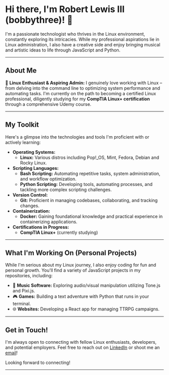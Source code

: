 # Hi there, I'm Robert Lewis III (bobbythree)! 👋  

I'm a passionate technologist who thrives in the Linux environment, constantly exploring its intricacies. While my professional aspirations lie in Linux administration, I also have a creative side and enjoy bringing musical and artistic ideas to life through JavaScript and Python.  

---

## About Me  

🐧 **Linux Enthusiast & Aspiring Admin:** I genuinely love working with Linux – from delving into the command line to optimizing system performance and automating tasks. I'm currently on the path to becoming a certified Linux professional, diligently studying for my **CompTIA Linux+ certification** through a comprehensive Udemy course.  

---

## My Toolkit  

Here's a glimpse into the technologies and tools I'm proficient with or actively learning:  
* **Operating Systems:**  
    * **Linux:** Various distros including Pop!_OS, Mint, Fedora, Debian and Rocky Linux.  
* **Scripting Languages:**  
    * **Bash Scripting:** Automating repetitive tasks, system administration, and workflow optimization.  
    * **Python Scripting:** Developing tools, automating processes, and tackling more complex scripting challenges.  
* **Version Control:**  
    * **Git:** Proficient in managing codebases, collaborating, and tracking changes.  
* **Containerization:**  
    * **Docker:** Gaining foundational knowledge and practical experience in containerizing applications.  
* **Certifications in Progress:**  
    * **CompTIA Linux+** (currently studying)  

---

## What I'm Working On (Personal Projects)  

While I'm serious about my Linux journey, I also enjoy coding for fun and personal growth. You'll find a variety of JavaScript projects in my repositories, including:  

* 🎵 **Music Software:** Exploring audio/visual manipulation utilizing Tone.js and Pixi.js.  
* 🎮 **Games:** Building a text adventure with Python that runs in your terminal.  
* 🌐 **Websites:** Developing a React app for managing TTRPG campaigns.  

---

## Get in Touch!  

I'm always open to connecting with fellow Linux enthusiasts, developers, and potential employers. Feel free to reach out on [LinkedIn](https://www.linkedin.com/in/bobbythree) or shoot me an [email](mailto:bobbythr33@gmail.com)!  

Looking forward to connecting!  

---
